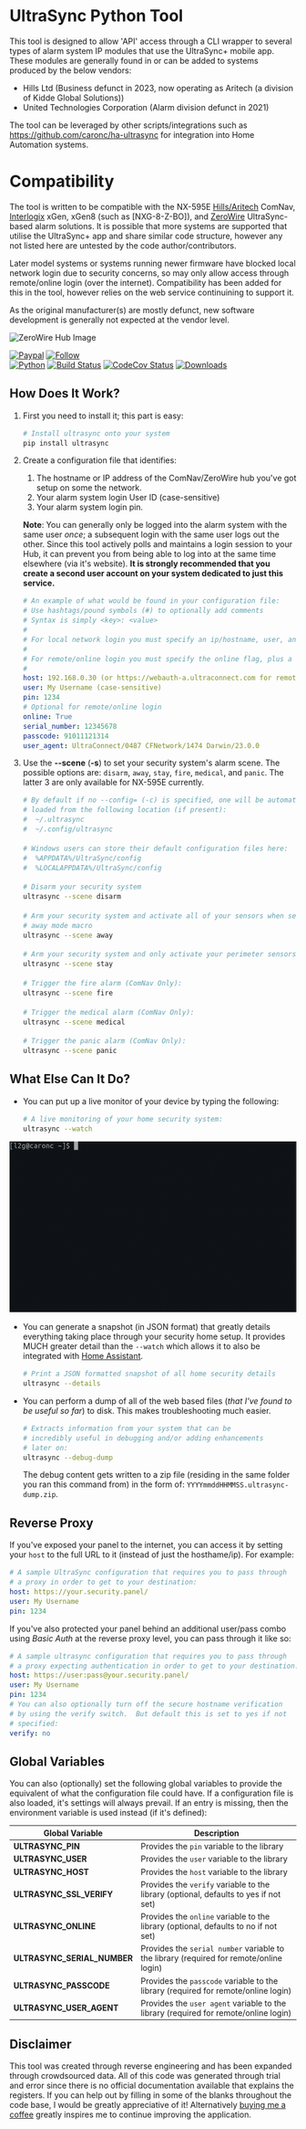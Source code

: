 # UltraSync Python Tool

This tool is designed to allow 'API' access through a CLI wrapper to several types of alarm system IP modules that use the UltraSync+ mobile app. These modules are generally found in or can be added to systems produced by the below vendors:
 - Hills Ltd (Business defunct in 2023, now operating as Aritech (a division of Kidde Global Solutions))
 - United Technologies Corporation (Alarm division defunct in 2021)

The tool can be leveraged by other scripts/integrations such as https://github.com/caronc/ha-ultrasync for integration into Home Automation systems.

# Compatibility

The tool is written to be compatible with the NX-595E [Hills/Aritech](https://aritech.com.au/) ComNav, [Interlogix](https://www.interlogix.com/index.html) xGen, xGen8 (such as [NXG-8-Z-BO]), and [ZeroWire](https://www.interlogix.com/index.html) UltraSync-based alarm solutions. It is possible that more systems are supported that utilise the UltraSync+ app and share similar code structure, however any not listed here are untested by the code author/contributors.

Later model systems or systems running newer firmware have blocked local network login due to security concerns, so may only allow access through remote/online login (over the internet). Compatibility has been added for this in the tool, however relies on the web service continuining to support it.

As the original manufacturer(s) are mostly defunct, new software development is generally not expected at the vendor level.

![ZeroWire Hub Image](https://raw.githubusercontent.com/caronc/ultrasync/master/static/zerowire_hub.jpeg)

[![Paypal](https://img.shields.io/badge/paypal-donate-green.svg)](https://paypal.me/lead2gold?locale.x=en_US)
[![Follow](https://img.shields.io/twitter/follow/l2gnux)](https://twitter.com/l2gnux/)<br/>
[![Python](https://img.shields.io/pypi/pyversions/ultrasync.svg?style=flat-square)](https://pypi.org/project/ultrasync/)
[![Build Status](https://github.com/caronc/ultrasync/actions/workflows/tests.yml/badge.svg)](https://github.com/caronc/ultrasync/actions/workflows/tests.yml)
[![CodeCov Status](https://codecov.io/github/caronc/ultrasync/branch/master/graph/badge.svg)](https://codecov.io/github/caronc/ultrasync)
[![Downloads](http://pepy.tech/badge/ultrasync)](https://pypi.org/project/ultrasync/)

## How Does It Work?

1. First you need to install it; this part is easy:

   ```bash
   # Install ultrasync onto your system
   pip install ultrasync
   ```

2. Create a configuration file that identifies:
   1. The hostname or IP address of the ComNav/ZeroWire hub you've got setup on some the network.
   1. Your alarm system login User ID (case-sensitive)
   1. Your alarm system login pin.

   **Note**: You can generally only be logged into the alarm system with the same user *once*; a subsequent login with the same user logs out the other. Since this tool actively polls and maintains a login session to your Hub, it can prevent you from being able to log into at the same time elsewhere (via it's website).  **It is strongly recommended that you create a second user account on your system dedicated to just this service.**

   ```yaml
   # An example of what would be found in your configuration file:
   # Use hashtags/pound symbols (#) to optionally add comments
   # Syntax is simply <key>: <value>
   #
   # For local network login you must specify an ip/hostname, user, and pin
   #
   # For remote/online login you must specify the online flag, plus a serial number, passcode, and user agent in addition to the above required fields
   #
   host: 192.168.0.30 (or https://webauth-a.ultraconnect.com for remote/online login)
   user: My Username (case-sensitive)
   pin: 1234
   # Optional for remote/online login
   online: True
   serial_number: 12345678
   passcode: 91011121314
   user_agent: UltraConnect/0487 CFNetwork/1474 Darwin/23.0.0
   ```

3. Use the **--scene** (**-s**) to set your security system's alarm scene.  The possible options are: `disarm`, `away`, `stay`, `fire`, `medical`, and `panic`. The latter 3 are only available for NX-595E currently.

   ```bash
   # By default if no --config= (-c) is specified, one will be automatically
   # loaded from the following location (if present):
   #  ~/.ultrasync
   #  ~/.config/ultrasync

   # Windows users can store their default configuration files here:
   #  %APPDATA%/UltraSync/config
   #  %LOCALAPPDATA%/UltraSync/config

   # Disarm your security system
   ultrasync --scene disarm

   # Arm your security system and activate all of your sensors when setting the
   # away mode macro
   ultrasync --scene away

   # Arm your security system and only activate your perimeter sensors:
   ultrasync --scene stay
   
   # Trigger the fire alarm (ComNav Only):
   ultrasync --scene fire
   
   # Trigger the medical alarm (ComNav Only):
   ultrasync --scene medical
   
   # Trigger the panic alarm (ComNav Only):
   ultrasync --scene panic
   ```

## What Else Can It Do?

- You can put up a live monitor of your device by typing the following:

  ```bash
  # A live monitoring of your home security system:
  ultrasync --watch
  ```
![UltraSync Watch Mode](https://raw.githubusercontent.com/caronc/ultrasync/master/static/ultrasync-watch.gif)

- You can generate a snapshot (in JSON format) that greatly details everything taking place through your security home setup. It provides MUCH greater detail than the `--watch` which allows it to also be integrated with [Home Assistant](https://www.home-assistant.io/integrations/ultrasync/).

  ```bash
  # Print a JSON formatted snapshot of all home security details
  ultrasync --details
  ```

- You can perform a dump of all of the web based files (*that I've found to be useful so far*) to disk.  This makes troubleshooting much easier.

  ```bash
  # Extracts information from your system that can be
  # incredibly useful in debugging and/or adding enhancements
  # later on:
  ultrasync --debug-dump
  ```

  The debug content gets written to a zip file (residing in the same folder you ran this command from) in the form of: `YYYYmmddHHMMSS.ultrasync-dump.zip`.

## Reverse Proxy

If you've exposed your panel to the internet, you can access it by setting your `host` to the full URL to it (instead of just the hosthame/ip).  For example:

```yaml
# A sample UltraSync configuration that requires you to pass through
# a proxy in order to get to your destination:
host: https://your.security.panel/
user: My Username
pin: 1234
```

If you've also protected your panel behind an additional user/pass combo using *Basic Auth* at the reverse proxy level, you can pass through it like so:

```yaml
# A sample ultrasync configuration that requires you to pass through
# a proxy expecting authentication in order to get to your destination:
host: https://user:pass@your.security.panel/
user: My Username
pin: 1234
# You can also optionally turn off the secure hostname verification
# by using the verify switch.  But default this is set to yes if not
# specified:
verify: no
```

## Global Variables

You can also (optionally) set the following global variables to provide the equivalent of what the configuration file could have.  If a configuration file is also loaded, it's settings will always prevail.  If an entry is missing, then the environment variable is used instead (if it's defined):

| Global Variable | Description |
| --- | --- |
| **ULTRASYNC_PIN** | Provides the `pin` variable to the library
| **ULTRASYNC_USER** | Provides the `user` variable to the library
| **ULTRASYNC_HOST** | Provides the `host` variable to the library
| **ULTRASYNC_SSL_VERIFY** | Provides the `verify` variable to the library (optional, defaults to yes if not set)
| **ULTRASYNC_ONLINE** | Provides the `online` variable to the library (optional, defaults to no if not set)
| **ULTRASYNC_SERIAL_NUMBER** | Provides the `serial number` variable to the library (required for remote/online login)
| **ULTRASYNC_PASSCODE** | Provides the `passcode` variable to the library (required for remote/online login)
| **ULTRASYNC_USER_AGENT** | Provides the `user agent` variable to the library (required for remote/online login)

## Disclaimer

This tool was created through reverse engineering and has been expanded through crowdsourced data. All of this code was generated through trial and error since there is no official documentation available that explains the registers. If you can help out by filling in some of the blanks throughout the code base, I would be greatly appreciative of it! Alternatively [buying me a coffee](https://paypal.me/lead2gold?locale.x=en_US) greatly inspires me to continue improving the application.
